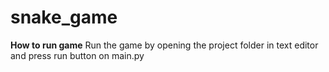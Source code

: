 # snake_game
**How to run game**
Run the game by opening the project folder in text editor and press run button on main.py
